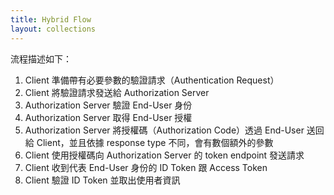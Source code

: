 ```yaml
---
title: Hybrid Flow
layout: collections
---
```


流程描述如下：

1.  Client 準備帶有必要參數的驗證請求（Authentication Request）
2.  Client 將驗證請求發送給 Authorization Server
3.  Authorization Server 驗證 End-User 身份
4.  Authorization Server 取得 End-User 授權
5.  Authorization Server 將授權碼（Authorization Code）透過 End-User 送回給 Client，並且依據 response type 不同，會有數個額外的參數
6.  Client 使用授權碼向 Authorization Server 的 token endpoint 發送請求
7.  Client 收到代表 End-User 身份的 ID Token 跟 Access Token
8.  Client 驗證 ID Token 並取出使用者資訊
